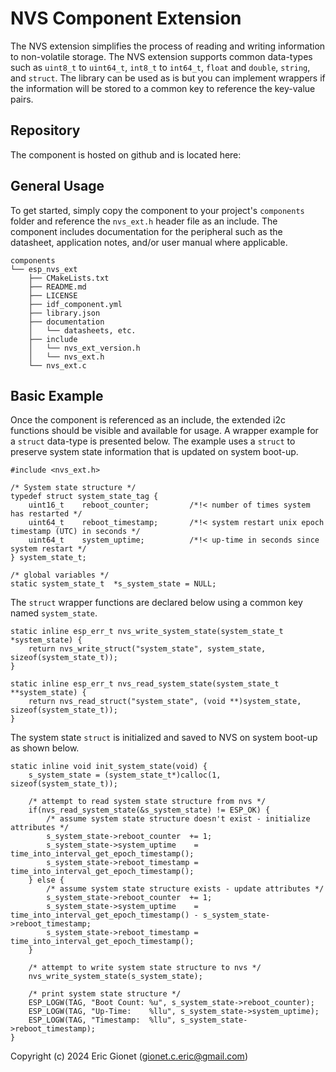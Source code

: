 # NVS Component Extension
The NVS extension simplifies the process of reading and writing information to non-volatile storage.  The NVS extension supports common data-types such as `uint8_t` to `uint64_t`, `int8_t` to `int64_t`, `float` and `double`, `string`, and `struct`.  The library can be used as is but you can implement wrappers if the information will be stored to a common key to reference the key-value pairs.

## Repository
The component is hosted on github and is located here:

## General Usage
To get started, simply copy the component to your project's `components` folder and reference the `nvs_ext.h` header file as an include.  The component includes documentation for the peripheral such as the datasheet, application notes, and/or user manual where applicable.

```
components
└── esp_nvs_ext
    ├── CMakeLists.txt
    ├── README.md
    ├── LICENSE
    ├── idf_component.yml
    ├── library.json
    ├── documentation
    │   └── datasheets, etc.
    ├── include
    │   └── nvs_ext_version.h
    │   └── nvs_ext.h
    └── nvs_ext.c
```

## Basic Example
Once the component is referenced as an include, the extended i2c functions should be visible and available for usage.  A wrapper example for a `struct` data-type is presented below.  The example uses a `struct` to preserve system state information that is updated on system boot-up.

```
#include <nvs_ext.h>

/* System state structure */
typedef struct system_state_tag {
    uint16_t    reboot_counter;         /*!< number of times system has restarted */
    uint64_t    reboot_timestamp;       /*!< system restart unix epoch timestamp (UTC) in seconds */
    uint64_t    system_uptime;          /*!< up-time in seconds since system restart */
} system_state_t;

/* global variables */
static system_state_t  *s_system_state = NULL;
```

The `struct` wrapper functions are declared below using a common key named `system_state`.

```
static inline esp_err_t nvs_write_system_state(system_state_t *system_state) {
    return nvs_write_struct("system_state", system_state, sizeof(system_state_t));
}

static inline esp_err_t nvs_read_system_state(system_state_t **system_state) {
    return nvs_read_struct("system_state", (void **)system_state, sizeof(system_state_t));
}
```

The system state `struct` is initialized and saved to NVS on system boot-up as shown below. 

```
static inline void init_system_state(void) {
    s_system_state = (system_state_t*)calloc(1, sizeof(system_state_t));

    /* attempt to read system state structure from nvs */
    if(nvs_read_system_state(&s_system_state) != ESP_OK) {
        /* assume system state structure doesn't exist - initialize attributes */
        s_system_state->reboot_counter  += 1;
        s_system_state->system_uptime    = time_into_interval_get_epoch_timestamp();
        s_system_state->reboot_timestamp = time_into_interval_get_epoch_timestamp();
    } else {
        /* assume system state structure exists - update attributes */
        s_system_state->reboot_counter  += 1;
        s_system_state->system_uptime    = time_into_interval_get_epoch_timestamp() - s_system_state->reboot_timestamp;
        s_system_state->reboot_timestamp = time_into_interval_get_epoch_timestamp();
    }

    /* attempt to write system state structure to nvs */
    nvs_write_system_state(s_system_state);

    /* print system state structure */
    ESP_LOGW(TAG, "Boot Count: %u", s_system_state->reboot_counter);
    ESP_LOGW(TAG, "Up-Time:    %llu", s_system_state->system_uptime);
    ESP_LOGW(TAG, "Timestamp:  %llu", s_system_state->reboot_timestamp);
}
```




Copyright (c) 2024 Eric Gionet (gionet.c.eric@gmail.com)